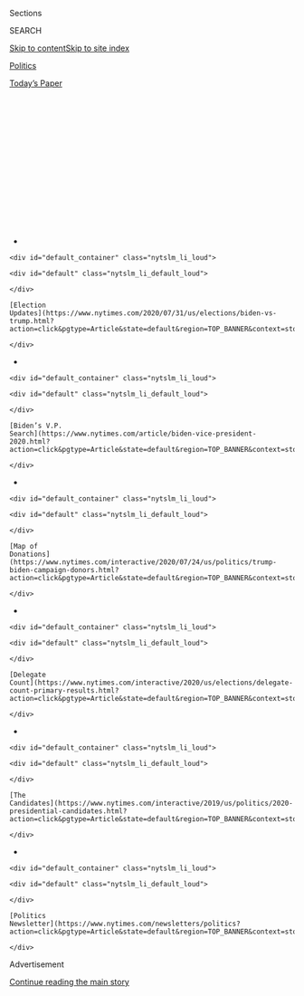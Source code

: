 <div id="app">

<div>

<div>

<div>

<div class="NYTAppHideMasthead css-1q2w90k e1suatyy0">

<div class="section css-ui9rw0 e1suatyy2">

<div class="css-eph4ug er09x8g0">

<div class="css-6n7j50">

</div>

<span class="css-1dv1kvn">Sections</span>

<div class="css-10488qs">

<span class="css-1dv1kvn">SEARCH</span>

</div>

[Skip to content](#site-content)[Skip to site
index](#site-index)

</div>

<div id="masthead-section-label" class="css-1wr3we4 eaxe0e00">

[Politics](https://www.nytimes.com/section/politics)

</div>

<div class="css-10698na e1huz5gh0">

</div>

</div>

<div id="masthead-bar-one" class="section hasLinks css-15hmgas e1csuq9d3">

<div class="css-uqyvli e1csuq9d0">

</div>

<div class="css-1uqjmks e1csuq9d1">

</div>

<div class="css-9e9ivx">

[](https://myaccount.nytimes.com/auth/login?response_type=cookie&client_id=vi)

</div>

<div class="css-1bvtpon e1csuq9d2">

[Today’s
Paper](https://www.nytimes.com/section/todayspaper)

</div>

</div>

</div>

</div>

<div data-aria-hidden="false">

<div id="site-content" data-role="main">

<div>

<div class="css-1aor85t" style="opacity:0.000000001;z-index:-1;visibility:hidden">

<div class="css-1hqnpie">

<div class="css-epjblv">

<span class="css-17xtcya">[Politics](/section/politics)</span><span class="css-x15j1o">|</span><span class="css-fwqvlz">Behind
the Ukraine Aid Freeze: 84 Days of Conflict and
Confusion</span>

</div>

<div class="css-k008qs">

<div class="css-1iwv8en">

<span class="css-18z7m18"></span>

<div>

</div>

</div>

<span class="css-1n6z4y">https://nyti.ms/39qrLdQ</span>

<div class="css-1705lsu">

<div class="css-4xjgmj">

<div class="css-4skfbu" data-role="toolbar" data-aria-label="Social Media Share buttons, Save button, and Comments Panel with current comment count" data-testid="share-tools">

  - 
  - 
  - 
  - 
    
    <div class="css-6n7j50">
    
    </div>

  - 
  - 

</div>

</div>

</div>

</div>

</div>

</div>

<div id="NYT_TOP_BANNER_REGION" class="css-13pd83m">

<div>

<div id="styln-elections-notifications-menu" class="section interactive-content interactive-size-medium css-1edisqu">

<div class="css-17ih8de interactive-body">

<div class="nytslm_innerContainer" data-aria-live="polite">

<div class="nytslm_title">

</div>

  - 
    
    <div id="default_container" class="nytslm_li_loud">
    
    <div id="default" class="nytslm_li_default_loud">
    
    </div>
    
    [Election
    Updates](https://www.nytimes.com/2020/07/31/us/elections/biden-vs-trump.html?action=click&pgtype=Article&state=default&region=TOP_BANNER&context=storylines_menu)
    
    </div>

  - 
    
    <div id="default_container" class="nytslm_li_loud">
    
    <div id="default" class="nytslm_li_default_loud">
    
    </div>
    
    [Biden’s V.P.
    Search](https://www.nytimes.com/article/biden-vice-president-2020.html?action=click&pgtype=Article&state=default&region=TOP_BANNER&context=storylines_menu)
    
    </div>

  - 
    
    <div id="default_container" class="nytslm_li_loud">
    
    <div id="default" class="nytslm_li_default_loud">
    
    </div>
    
    [Map of
    Donations](https://www.nytimes.com/interactive/2020/07/24/us/politics/trump-biden-campaign-donors.html?action=click&pgtype=Article&state=default&region=TOP_BANNER&context=storylines_menu)
    
    </div>

  - 
    
    <div id="default_container" class="nytslm_li_loud">
    
    <div id="default" class="nytslm_li_default_loud">
    
    </div>
    
    [Delegate
    Count](https://www.nytimes.com/interactive/2020/us/elections/delegate-count-primary-results.html?action=click&pgtype=Article&state=default&region=TOP_BANNER&context=storylines_menu)
    
    </div>

  - 
    
    <div id="default_container" class="nytslm_li_loud">
    
    <div id="default" class="nytslm_li_default_loud">
    
    </div>
    
    [The
    Candidates](https://www.nytimes.com/interactive/2019/us/politics/2020-presidential-candidates.html?action=click&pgtype=Article&state=default&region=TOP_BANNER&context=storylines_menu)
    
    </div>

  - 
    
    <div id="default_container" class="nytslm_li_loud">
    
    <div id="default" class="nytslm_li_default_loud">
    
    </div>
    
    [Politics
    Newsletter](https://www.nytimes.com/newsletters/politics?action=click&pgtype=Article&state=default&region=TOP_BANNER&context=storylines_menu)
    
    </div>

</div>

</div>

</div>

</div>

</div>

<div id="top-wrapper" class="css-1sy8kpn">

<div id="top-slug" class="css-l9onyx">

Advertisement

</div>

[Continue reading the main
story](#after-top)

<div class="ad top-wrapper" style="text-align:center;height:100%;display:block;min-height:250px">

<div id="top" class="place-ad" data-position="top" data-size-key="top">

</div>

</div>

<div id="after-top">

</div>

</div>

<div>

<div id="sponsor-wrapper" class="css-1hyfx7x">

<div id="sponsor-slug" class="css-19vbshk">

Supported by

</div>

[Continue reading the main
story](#after-sponsor)

<div id="sponsor" class="ad sponsor-wrapper" style="text-align:center;height:100%;display:block">

</div>

<div id="after-sponsor">

</div>

</div>

<div class="css-186x18t">

</div>

<div class="css-1vkm6nb ehdk2mb0">

# Behind the Ukraine Aid Freeze: 84 Days of Conflict and Confusion

</div>

The inside story of President Trump’s demand to halt military assistance
to an ally shows the price he was willing to pay to carry out his
agenda.

<div class="css-79elbk" data-testid="photoviewer-wrapper">

<div class="css-z3e15g" data-testid="photoviewer-wrapper-hidden">

</div>

<div class="css-1a48zt4 ehw59r15" data-testid="photoviewer-children">

![<span class="css-16f3y1r e13ogyst0" data-aria-hidden="true">Mick
Mulvaney, the acting White House chief of staff, played a key role in
carrying out President Trump’s demands to halt military aid to
Ukraine.</span><span class="css-cnj6d5 e1z0qqy90" itemprop="copyrightHolder"><span class="css-1ly73wi e1tej78p0">Credit...</span><span><span>Doug
Mills/The New York
Times</span></span></span>](https://static01.nyt.com/images/2019/12/29/us/politics/28dc-omb1-sub/merlin_161369100_78bab303-39b7-495b-8cd4-48876d4d21e7-articleLarge.jpg?quality=75&auto=webp&disable=upscale)

</div>

</div>

<div class="css-18e8msd">

<div class="css-otjvjh epjyd6m0">

<div class="css-nmf14i ey68jwv0" data-aria-hidden="true">

[![Eric
Lipton](https://static01.nyt.com/images/2018/12/06/multimedia/author-eric-lipton/author-eric-lipton-thumbLarge.png
"Eric Lipton")](https://www.nytimes.com/by/eric-lipton)[![Maggie
Haberman](https://static01.nyt.com/images/2018/07/12/multimedia/author-maggie-haberman/author-maggie-haberman-thumbLarge.png
"Maggie Haberman")](https://www.nytimes.com/by/maggie-haberman)[![Mark
Mazzetti](https://static01.nyt.com/images/2018/07/12/multimedia/author-Mark-Mazzetti/author-Mark-Mazzetti-thumbLarge-v4.png
"Mark Mazzetti")](https://www.nytimes.com/by/mark-mazzetti)

</div>

<div class="css-1baulvz">

By [<span class="css-1baulvz" itemprop="name">Eric
Lipton</span>](https://www.nytimes.com/by/eric-lipton),
[<span class="css-1baulvz" itemprop="name">Maggie
Haberman</span>](https://www.nytimes.com/by/maggie-haberman) and
[<span class="css-1baulvz last-byline" itemprop="name">Mark
Mazzetti</span>](https://www.nytimes.com/by/mark-mazzetti)

</div>

</div>

  - 
    
    <div class="css-ld3wwf e16638kd2">
    
    Published Dec. 29, 2019Updated Jan. 16,
    2020
    
    </div>

  - 
    
    <div class="css-4xjgmj">
    
    <div class="css-pvvomx" data-role="toolbar" data-aria-label="Social Media Share buttons, Save button, and Comments Panel with current comment count" data-testid="share-tools">
    
      - 
      - 
      - 
      - 
        
        <div class="css-6n7j50">
        
        </div>
    
      - 
      - 
    
    </div>
    
    </div>

</div>

</div>

<div class="section meteredContent css-1r7ky0e" name="articleBody" itemprop="articleBody">

<div class="css-1fanzo5 StoryBodyCompanionColumn">

<div class="css-53u6y8">

WASHINGTON — Deep into a long [flight to
Japan](https://www.nytimes.com/2019/06/27/world/asia/trump-g20.html)
aboard Air Force One with President Trump, Mick Mulvaney, the acting
White House chief of staff, dashed off an email to an aide back in
Washington.

</div>

</div>

<div>

</div>

<div class="css-1fanzo5 StoryBodyCompanionColumn">

<div class="css-53u6y8">

“I’m just trying to tie up some loose ends,” Mr. Mulvaney wrote. “Did we
ever find out about the money for Ukraine and whether we can hold it
back?”

It was June 27, more than a week after Mr. Trump had first asked about
putting a hold on security aid to Ukraine, an embattled American ally,
and Mr. Mulvaney needed an answer.

</div>

</div>

<div class="css-1fanzo5 StoryBodyCompanionColumn">

<div class="css-53u6y8">

The aide, [Robert B.
Blair,](https://projects.propublica.org/trump-town/staffers/robert-b-blair-white-house-office)
replied that it would be possible, but not pretty. “Expect Congress to
become unhinged” if the White House tried to countermand spending passed
by the House and Senate, he wrote in a previously undisclosed email.
And, he wrote, it might further fuel the narrative that Mr. Trump was
pro-Russia.

Mr. Blair was right, even if his prediction of a messy outcome was
wildly understated. Mr. Trump’s order to hold $391 million worth of
sniper rifles, rocket-propelled grenades, night vision goggles, medical
aid and other equipment the Ukrainian military needed to fight a
grinding war against Russian-backed separatists would help pave a path
to the [president’s
impeachment](https://www.nytimes.com/2019/12/18/us/politics/trump-impeached.html?action=click&pgtype=Article&state=default&module=STYLN_trump_playbook&variant=1_trump_playbook&region=header&context=menu).

The Democratic-led inquiry into Mr. Trump’s dealings with Ukraine this
spring and summer established that the president was actively involved
in parallel efforts — both secretive and highly unusual — to bring
pressure on a country he viewed with suspicion, if not disdain.

One campaign, spearheaded by Rudolph W. Giuliani, the president’s
personal lawyer, aimed to force Ukraine to conduct investigations that
could help Mr. Trump politically, including one focused on a potential
Democratic 2020 rival, former Vice President Joseph R. Biden Jr.

</div>

</div>

<div class="css-1fanzo5 StoryBodyCompanionColumn">

<div class="css-53u6y8">

The other, which unfolded nearly simultaneously but has gotten less
attention, was the president’s demand to withhold the security
assistance. By late summer, the two efforts merged as American diplomats
used the withheld aid as leverage in the effort to win a public
commitment from the new Ukrainian president, Volodymyr Zelensky, to
carry out the investigations Mr. Trump sought into Mr. Biden and
unfounded or overblown theories about Ukraine interfering in the 2016
election.

</div>

</div>

<div class="css-79elbk" data-testid="photoviewer-wrapper">

<div class="css-z3e15g" data-testid="photoviewer-wrapper-hidden">

</div>

<div class="css-1a48zt4 ehw59r15" data-testid="photoviewer-children">

![<span class="css-16f3y1r e13ogyst0" data-aria-hidden="true">President
Volodymyr Zelensky of Ukraine desperately needed American support as he
confronted
Russia.</span><span class="css-cnj6d5 e1z0qqy90" itemprop="copyrightHolder"><span class="css-1ly73wi e1tej78p0">Credit...</span><span>Petras
Malukas/Agence France-Presse — Getty
Images</span></span>](https://static01.nyt.com/images/2019/12/29/us/politics/28dc-omb3-sub/merlin_165104610_5e13285c-2ef9-4061-9a33-a5d14ebd9f3b-articleLarge.jpg?quality=75&auto=webp&disable=upscale)

</div>

</div>

<div class="css-1fanzo5 StoryBodyCompanionColumn">

<div class="css-53u6y8">

Interviews with dozens of current and former administration officials,
congressional aides and others, previously undisclosed emails and
documents, and a close reading of thousands of pages of impeachment
testimony provide the most complete account yet of the 84 days from when
Mr. Trump first inquired about the money to his decision in September to
relent.

What emerges is the story of how Mr. Trump’s demands sent shock waves
through the White House and the Pentagon, created deep rifts within the
senior ranks of his administration, left key aides like Mr. Mulvaney
under intensifying scrutiny — and ended only after Mr. Trump learned of
a damning whistle-blower report and came under pressure from influential
Republican lawmakers.

In many ways, the havoc Mr. Giuliani and other Trump loyalists set off
in the State Department by pursuing the investigations was matched by
conflicts and confusion in the White House and Pentagon stemming from
Mr. Trump’s order to withhold the aid.

Opposition to the order from his top national security advisers was more
intense than previously known. In late August, Defense Secretary Mark T.
Esper joined Secretary of State Mike Pompeo and [John R.
Bolton](https://www.nytimes.com/2020/01/06/us/politics/bolton-testify-impeachment-trial.html),
the national security adviser at the time, for a previously undisclosed
Oval Office meeting with the president where they tried but failed to
convince him that releasing the aid was in interests of the United
States.

By late summer, top lawyers at the Office of Management and Budget who
had spoken to lawyers at the White House and the Justice Department in
the weeks beforehand, were developing an argument — not previously
divulged publicly — that Mr. Trump’s role as commander in chief would
simply allow him to override Congress on the issue.

And Mr. Mulvaney is shown to have been deeply involved as a key conduit
for transmitting Mr. Trump’s demands for the freeze across the
administration.

</div>

</div>

<div class="css-1fanzo5 StoryBodyCompanionColumn">

<div class="css-53u6y8">

The interviews and documents show how Mr. Trump used the bureaucracy to
advance his agenda in the face of questions about its propriety and even
legality from officials in the White House budget office and the
Pentagon, many of whom say they were kept in the dark about the
president’s motivations and had grown used to convention-flouting
requests from the West Wing. One veteran budget official who raised
questions about the legal justification was pushed aside.

Those carrying out Mr. Trump’s orders on the aid were for the most part
operating in different lanes from those seeking the investigations,
including Mr. Giuliani and a number of senior diplomats, including
[Gordon D.
Sondland](https://www.nytimes.com/2019/11/20/us/politics/sondland-statement.html),
the ambassador to the European Union, and [Kurt D.
Volker](https://www.nytimes.com/2019/11/19/us/politics/kurt-volker.html),
the State Department’s special envoy for Ukraine and
Russia.

</div>

</div>

<div class="css-79elbk" data-testid="photoviewer-wrapper">

<div class="css-z3e15g" data-testid="photoviewer-wrapper-hidden">

</div>

<div class="css-1a48zt4 ehw59r15" data-testid="photoviewer-children">

<div class="css-1xdhyk6 erfvjey0">

<span class="css-1ly73wi e1tej78p0">Image</span>

<div class="css-zjzyr8">

<div data-testid="lazyimage-container" style="height:257.77777777777777px">

</div>

</div>

</div>

<span class="css-16f3y1r e13ogyst0" data-aria-hidden="true">Those
carrying out Mr. Trump’s orders on the military aid were for the most
part operating in different lanes from those pressuring Ukraine on
investigations, like Gordon D. Sondland, the ambassador to the European
Union.</span><span class="css-cnj6d5 e1z0qqy90" itemprop="copyrightHolder"><span class="css-1ly73wi e1tej78p0">Credit...</span><span>Erin
Schaff/The New York Times</span></span>

</div>

</div>

<div class="css-1fanzo5 StoryBodyCompanionColumn">

<div class="css-53u6y8">

The New York Times found that some key players are now offering a
defense that they did not know the diplomatic push for the
investigations was playing out at the same time they were implementing
the aid freeze — or if they were aware of both channels, they did not
connect the two.

Mr. Mulvaney is said by associates to have stepped out of the room
whenever Mr. Trump would talk with Mr. Giuliani to preserve Mr. Trump’s
attorney-client privilege, leaving him with limited knowledge about
their efforts regarding Ukraine. Mr. Mulvaney has told associates he
learned of the substance of Mr. Trump’s July 25 call weeks after the
fact.

Yet testimony before the House suggests a different picture. [Fiona
Hill](https://www.nytimes.com/2019/11/21/us/politics/who-is-fiona-hill.html),
a top deputy to Mr. Bolton at the time, told the impeachment inquiry
about a July 10 White House meeting at which Mr. Sondland said Mr.
Mulvaney [had
guaranteed](https://www.documentcloud.org/documents/6593529-2019-10-14-Fiona-Hill-Deposition.html#document/p129/a541489)
that Mr. Zelensky would be invited to the White House if the Ukrainians
agreed to the investigations — an arrangement that [Mr. Bolton described
as a “drug
deal,”](https://www.nytimes.com/2019/11/11/us/ukraine-trump.html)
according to Ms. Hill.

Along with Mr. Bolton and others, Mr. Mulvaney and Mr. Blair have
declined to cooperate with impeachment investigators and provide
information to Congress under oath, an intensifying point of friction
between the two parties as the Senate prepares for Mr. Trump’s
impeachment
trial.

</div>

</div>

<div class="css-79elbk" data-testid="photoviewer-wrapper">

<div class="css-z3e15g" data-testid="photoviewer-wrapper-hidden">

</div>

<div class="css-1a48zt4 ehw59r15" data-testid="photoviewer-children">

<div class="css-1xdhyk6 erfvjey0">

<span class="css-1ly73wi e1tej78p0">Image</span>

<div class="css-zjzyr8">

<div data-testid="lazyimage-container" style="height:257.77777777777777px">

</div>

</div>

</div>

<span class="css-16f3y1r e13ogyst0" data-aria-hidden="true">Robert B
Blair, left, coordinated with Mr. Mulvaney and the Office of Management
and Budget on freezing the
aid.</span><span class="css-cnj6d5 e1z0qqy90" itemprop="copyrightHolder"><span class="css-1ly73wi e1tej78p0">Credit...</span><span>Jonathan
Ernst/Reuters</span></span>

</div>

</div>

<div class="css-1fanzo5 StoryBodyCompanionColumn">

<div class="css-53u6y8">

At the center of the maelstrom was the Office of Management and Budget,
a seldom-scrutinized arm of the White House that during the Trump
administration has often had to find creative legal reasoning to justify
the president’s unorthodox policy proposals, like his demand to divert
Pentagon [funding to his proposed
wall](https://www.nytimes.com/2019/09/03/us/politics/pentagon-border-wall.html)
along the border with Mexico.

In the Ukraine case, however, shock about the president’s decision
spread across America’s national security apparatus — from the National
Security Council to the State Department and the Pentagon. By September,
after the freeze had become public and scrutiny was increasing, the
blame game inside the administration was in full
swing.

<div id="NYT_MAIN_CONTENT_1_REGION" class="css-9tf9ac">

<div>

<div id="styln-nfldraft-updates-block" class="section interactive-content interactive-size-medium css-1ftcdic">

<div class="css-17ih8de interactive-body">

<div id="styln-briefing-block" data-asset-id="">

<div class="briefing-block-header-section">

# [Latest Updates: 2020 Election](https://www.nytimes.com/2020/07/31/us/elections/biden-vs-trump.html?action=click&pgtype=Article&state=default&region=MAIN_CONTENT_1&context=storylines_live_updates)

<div class="briefing-block-ts">

Updated 2020-08-01T01:26:45.732Z

</div>

</div>

  - [Kamala Harris, a top vice-presidential contender, confronts double
    standards.](https://www.nytimes.com/2020/07/31/us/elections/biden-vs-trump.html?action=click&pgtype=Article&state=default&region=MAIN_CONTENT_1&context=storylines_live_updates#link-29fdff45)
  - [Karen Bass and Susan Rice are rising on Biden’s vice-presidential
    shortlist.](https://www.nytimes.com/2020/07/31/us/elections/biden-vs-trump.html?action=click&pgtype=Article&state=default&region=MAIN_CONTENT_1&context=storylines_live_updates#link-13ec3d9c)
  - [Trump says Russian bounties to kill U.S. troops ‘never took
    place.’](https://www.nytimes.com/2020/07/31/us/elections/biden-vs-trump.html?action=click&pgtype=Article&state=default&region=MAIN_CONTENT_1&context=storylines_live_updates#link-49e9a016)

<div class="briefing-block-footer">

<div class="briefing-block-footer-meta">

[See more
updates](https://www.nytimes.com/2020/07/31/us/elections/biden-vs-trump.html?action=click&pgtype=Article&state=default&region=MAIN_CONTENT_1&context=storylines_live_updates)

</div>

</div>

</div>

</div>

</div>

</div>

</div>

On Sept. 10, the day before Mr. Trump changed his mind, a political
appointee at the budget office, Michael P. Duffey, wrote a lengthy email
to the Pentagon’s top budget official, with whom he had been at odds
throughout the summer about how long the agency could withhold the aid.

He asserted that the Defense Department had the authority to do more to
ensure that the aid could be released to Ukraine by the congressionally
mandated deadline of the end of that month, suggesting that
responsibility for any failure should not rest with the White House.

Forty-three minutes later, the Pentagon official, Elaine McCusker, hit
send on a brief but stinging reply.

“You can’t be serious,” she wrote. “I am speechless.”

## ‘We Need to Hold It Up’

For top officials inside the budget office, the first warning came on
June 19.

</div>

</div>

<div class="css-1fanzo5 StoryBodyCompanionColumn">

<div class="css-53u6y8">

Informed that the president had a problem with the aid, Mr. Blair called
Russell T. Vought, the acting head of the Office of Management and
Budget. “We need to hold it up,” he said, according to officials briefed
about the conversation.

Typical of the Trump White House, the inquiry was not born of a rigorous
policy process. Aides speculated that someone had shown Mr. Trump a news
article about the Ukraine assistance and he demanded to know more.

Mr. Vought and his team took to Google, and came upon a piece in the
conservative Washington Examiner
[saying](https://www.washingtonexaminer.com/policy/defense-national-security/pentagon-to-send-250m-in-weapons-to-ukraine)
that the Pentagon would pay for weapons and other military equipment for
Ukraine, bringing American security aid to the country to $1.5 billion
since 2014.

The money, the article noted, was coming at a critical moment: Mr.
Zelensky, a onetime comedian, had called ending the armed conflict with
Russia in eastern Ukraine his top priority — a move that would likely
only happen if he could negotiate from a position of
strength.

</div>

</div>

<div class="css-79elbk" data-testid="photoviewer-wrapper">

<div class="css-z3e15g" data-testid="photoviewer-wrapper-hidden">

</div>

<div class="css-1a48zt4 ehw59r15" data-testid="photoviewer-children">

<div class="css-1xdhyk6 erfvjey0">

<span class="css-1ly73wi e1tej78p0">Image</span>

<div class="css-zjzyr8">

<div data-testid="lazyimage-container" style="height:257.77777777777777px">

</div>

</div>

</div>

<span class="css-16f3y1r e13ogyst0" data-aria-hidden="true">Russell T.
Vought, the acting head of the Office of Management and Budget, which
had grown used to dealing with unconventional policy requests from Mr.
Trump.</span><span class="css-cnj6d5 e1z0qqy90" itemprop="copyrightHolder"><span class="css-1ly73wi e1tej78p0">Credit...</span><span>Doug
Mills/The New York Times</span></span>

</div>

</div>

<div class="css-1fanzo5 StoryBodyCompanionColumn">

<div class="css-53u6y8">

The budget office officials had little idea of why Mr. Trump was
interested in the topic, but many of the president’s more senior aides
were well aware of his feelings about Ukraine. Weeks earlier, in an Oval
Office meeting on May 23, with Mr. Sondland, Mr. Mulvaney and Mr. Blair
in attendance, Mr. Trump batted away assurances that Mr. Zelensky was
committed to confronting corruption.

“They are all corrupt, they are all terrible people,” Mr. Trump said,
[according to
testimony](https://www.nytimes.com/2019/11/19/us/politics/volker-statement-testimony.html)
in the impeachment inquiry.

</div>

</div>

<div class="css-1fanzo5 StoryBodyCompanionColumn">

<div class="css-53u6y8">

The United States had been planning to provide $391 million in military
assistance to Ukraine in two chunks: $250 million allocated by the
Pentagon for war-fighting equipment —[from sniper
rifles](https://www.defense.gov/Newsroom/Releases/Release/Article/1879340/dod-announces-250m-to-ukraine/)
to rocket-propelled grenade launchers — and $141 million [controlled by
the State
Department](https://www.documentcloud.org/documents/6592555-Congressional-Notification-2019-FMF-Ukraine-115.html)
to buy night-vision devices, radar systems and yet more rocket-grenade
launchers.

With the money having been appropriated by Congress, it would be hard
for the administration to keep it from being spent by the end of the
fiscal year on Sept. 30.

The task of dealing with the president’s demands fell primarily to a
group of political appointees in the West Wing and the budget office,
most with personal and professional ties to Mr. Mulvaney. There was no
public announcement that Mr. Trump wanted the assistance withheld.
Neither Congress nor the Ukrainian government was formally notified.

Mr. Mulvaney had first served in the administration as the budget
director, after three terms in the House, where he earned a reputation
as a firebrand conservative.

The four top political appointees helping Mr. Mulvaney execute the hold
— Mr. Vought, Mr. Blair, Mr. Duffey and Mark Paoletta, the budget
office’s top lawyer — all had extensive experience in either
congressional budget politics or Republican and conservative causes.

Their efforts would cause tension and at times conflict between
officials at the budget office and the Pentagon, some of whom watched
with growing alarm.

## A Question of Legality

The single largest chunk of the federal government’s annual
discretionary budget, some $800 billion a year, goes to the Pentagon,
spy agencies and the Department of Veterans Affairs. The career official
in charge of managing the flow of all that money for the budget office
is an Afghanistan war veteran named Mark Sandy.

</div>

</div>

<div class="css-1fanzo5 StoryBodyCompanionColumn">

<div class="css-53u6y8">

After learning about the president’s June 19 request, Mr. Sandy
contacted the Pentagon to learn more about the aid package. He also
repeatedly pressed Mr. Duffey about why Mr. Trump had imposed the hold
in the first
place.

</div>

</div>

<div class="css-79elbk" data-testid="photoviewer-wrapper">

<div class="css-z3e15g" data-testid="photoviewer-wrapper-hidden">

</div>

<div class="css-1a48zt4 ehw59r15" data-testid="photoviewer-children">

<div class="css-1xdhyk6 erfvjey0">

<span class="css-1ly73wi e1tej78p0">Image</span>

<div class="css-zjzyr8">

<div data-testid="lazyimage-container" style="height:257.77777777777777px">

</div>

</div>

</div>

<span class="css-16f3y1r e13ogyst0" data-aria-hidden="true">Mark Sandy,
who has spent 12 years at the budget office during two stints, is the
top career official overseeing military
spending.</span><span class="css-cnj6d5 e1z0qqy90" itemprop="copyrightHolder"><span class="css-1ly73wi e1tej78p0">Credit...</span><span>Pete
Marovich for The New York Times</span></span>

</div>

</div>

<div class="css-1fanzo5 StoryBodyCompanionColumn">

<div class="css-53u6y8">

“He didn’t provide an explicit response on the reason,” [Mr. Sandy
testified](https://www.documentcloud.org/documents/6592845-2019-11-Mark-Sandy-Final-Redacted.html#document/p142/a541445)
in the impeachment inquiry. “He simply said we need to let the hold take
place — and I’m paraphrasing here — and then revisit this issue with the
president.”

From the start, budget office officials took the position that the money
did not have to go out the door until the end of September, giving them
time to address the president’s questions.

It was easy enough for the White House to hold up the State Department
portion of the funding. Since the State Department had not yet notified
Congress of its plans to release the money, all it took was making sure
that the notification did not happen.

Freezing the Pentagon’s $250 million portion was more difficult, since
the Pentagon [had already
certified](https://www.documentcloud.org/documents/6593035-2019-05-23-Rood-DoD-Notification-on-USAI.html)
that Ukraine had met requirements set by Congress to show that it was
addressing its endemic corruption and notified lawmakers of its intent
to spend the money.

So on July 19, [Mr. Duffey
proposed](https://www.documentcloud.org/documents/6592845-2019-11-Mark-Sandy-Final-Redacted.html#document/p33/a541448)
an unusual solution: Mr. Sandy should attach a footnote to a routine
budget document saying the money was being temporarily withheld.

</div>

</div>

<div class="css-1fanzo5 StoryBodyCompanionColumn">

<div class="css-53u6y8">

Approving such requests is routine; Mr. Sandy processed
[hundreds](https://www.documentcloud.org/documents/6592845-2019-11-Mark-Sandy-Final-Redacted.html#document/p19/a541447)
each year. But attaching a footnote to block spending that the
administration had already notified Congress was ready to go was not.
Mr. Sandy [said in
testimony](https://www.documentcloud.org/documents/6592845-2019-11-Mark-Sandy-Final-Redacted.html#document/p87/a541442)
that he had never done it before in his 12 years at the agency.

And there was a problem with this maneuver: [Mr. Sandy was
concerned](https://www.documentcloud.org/documents/6592845-2019-11-Mark-Sandy-Final-Redacted.html#document/p85/a541441)
it might
[violate](https://www.documentcloud.org/documents/6592845-2019-11-Mark-Sandy-Final-Redacted.html#document/p131/a541446)
a law called the [Impoundment Control
Act](https://history.house.gov/Historical-Highlights/1951-2000/Congressional-Budget-and-Impoundment-Control-Act-of-1974/)
that protects Congress’s spending power and
[prohibits](https://www.gao.gov/products/B-330330) the administration
from blocking disbursement of the aid unless it notifies Congress.

“I asked about the duration of the hold and was told there was not clear
guidance on that,” [Mr. Sandy
testified](https://www.documentcloud.org/documents/6592845-2019-11-Mark-Sandy-Final-Redacted.html#document/p35/a541518).
“So that is what prompted my concern.”

Mr. Sandy sought advice from the top lawyers at the budget office.

## A Pivotal Day

For a full month, the fact that Mr. Trump wanted to halt the aid
remained confined primarily to a small group of officials.

That ended on July 18, when a group of top administration officials
meeting on Ukraine policy — including some [calling in from
Kyiv](https://www.documentcloud.org/documents/6593140-2019-10-22-William-Taylor-Testimony.html#document/p27/a541490)
— learned from a midlevel budget office official that the president had
ordered the aid frozen.

“I and the others on the call sat in astonishment,” William B. Taylor
Jr., the top United States diplomat in Ukraine, [testified
to](https://www.documentcloud.org/documents/6593140-2019-10-22-William-Taylor-Testimony.html#document/p27/a541464)
House investigators. “In an instant, I realized that one of the key
pillars of our strong support for Ukraine was threatened.”

That same day, aides on the House Foreign Affairs Committee received
four calls from administration sources warning them about the hold and
urging them to look into it.

</div>

</div>

<div class="css-1fanzo5 StoryBodyCompanionColumn">

<div class="css-53u6y8">

A week later came Mr. Trump’s [fateful July 25
call](https://www.nytimes.com/2019/11/19/us/politics/trump-impeachment-hearing-testimony.html)with
Mr. Zelensky. Mr. Bolton, the national security adviser, had recommended
the call take place in an effort to end the “incessant lobbying” from
officials like Mr. Sondland that the two leaders
connect.

</div>

</div>

<div class="css-79elbk" data-testid="photoviewer-wrapper">

<div class="css-z3e15g" data-testid="photoviewer-wrapper-hidden">

</div>

<div class="css-1a48zt4 ehw59r15" data-testid="photoviewer-children">

<div class="css-1xdhyk6 erfvjey0">

<span class="css-1ly73wi e1tej78p0">Image</span>

<div class="css-zjzyr8">

<div data-testid="lazyimage-container" style="height:257.77777777777777px">

</div>

</div>

</div>

<span class="css-16f3y1r e13ogyst0" data-aria-hidden="true">Mr. Trump
pressured Mr. Zelensky to back investigations that would benefit him
politically.</span><span class="css-cnj6d5 e1z0qqy90" itemprop="copyrightHolder"><span class="css-1ly73wi e1tej78p0">Credit...</span><span>Anna
Moneymaker/The New York Times</span></span>

</div>

</div>

<div class="css-1fanzo5 StoryBodyCompanionColumn">

<div class="css-53u6y8">

Some of Mr. Trump’s aides had thought the call might lead Mr. Trump to
lift the freeze. But Mr. Trump did not specifically mention the hold,
and instead asked Mr. Zelensky to look into Mr. Biden and his son and
into supposed Ukrainian involvement in the 2016 election. Among those
listening on the call was Mr. Blair.

Mr. Blair has told associates he did not make much of Mr. Trump’s
requests during the call for the investigations. He saw the aid freeze
not as a political tool, but as an extension of Mr. Trump’s general
aversion to foreign aid and his belief that Ukraine is rife with
corruption.

Just 90 minutes after the call ended, and following days of email
traffic on the topic, Mr. Duffey, Mr. Sandy’s boss, sent out a new email
to the Pentagon, where officials were impatient about getting the money
out the door. His message was clear: Do not spend it.

“Given the sensitive nature of the request, I appreciate your keeping
that information closely held to those who need to know to execute the
direction,” Mr. Duffey [wrote in his
note](https://www.documentcloud.org/documents/6592561-2019-07-25-Duffey-Email-Re-Hold-CPI-v-DoD-Dec-20.html),
which was released this month to the Center for Public Integrity.

This caused immediate discomfort at the Pentagon, with a top official
there noting that this hold on military assistance was coming on the
[same
day](https://www.facebook.com/SecurSerUkraine/photos/a.1539443172952349/2438495979713726/?type=3&theater)
Ukraine [announced it had seized a Russian
tanker](https://www.nytimes.com/2019/07/25/world/europe/ukraine-russia-tanker.html)
— a potential escalation in the conflict between the two nations.

</div>

</div>

<div class="css-1fanzo5 StoryBodyCompanionColumn">

<div class="css-53u6y8">

On that same day, Mr. Sandy, having received the go-ahead from the
budget office’s lawyers, took the first official step to legally impose
what they called a “brief pause,” inserting a footnote into the budget
document that prohibited the Pentagon from spending any of the aid until
Aug. 5.

By that point, officials in Ukraine [were getting
word](https://www.nytimes.com/2019/12/03/world/europe/ukraine-impeachment-military-aid.html)
that something was up. At the same time, the effort to win a commitment
from the Ukrainians for the investigations sought by Mr. Trump was
intensifying, with Mr. Giuliani and a Zelensky aide, [Andriy Yermak,
meeting in
Madrid](https://www.nytimes.com/2019/08/21/us/politics/giuliani-ukraine.html)
on Aug. 2 and the diplomats Mr. Sondland and Mr. Volker also working the
issue.

And inside the intelligence community, a C.I.A. officer was hearing talk
about the two strands of pressure on Ukraine, including the aid freeze.
Seeing how they fit together, he was alarmed enough [that by
Aug. 12](https://www.nytimes.com/interactive/2019/09/26/us/politics/whistle-blower-complaint.html)
he would take the extraordinary step of laying them out in detail in a
confidential whistle-blower complaint.

## A ‘POTUS-level Decision’

Keeping a hold on the assistance was now a top priority, so officials
moved to tighten control over the money.

In a [very unusual
step](https://www.documentcloud.org/documents/6592845-2019-11-Mark-Sandy-Final-Redacted.html#document/p104/a541466),
the White House [removed Mr. Sandy’s
authorit](https://www.documentcloud.org/documents/6592845-2019-11-Mark-Sandy-Final-Redacted.html#document/p103/a541465)y
to oversee the aid freeze. The job was handed in late July to Mr.
Sandy’s boss, Mr. Duffey, the political appointee, the official
ultimately responsible for apportionments but one who had little
experience in the nuts and bolts of the budget office process.

As the debate over the aid continued, disagreements flared. Two budget
office staff members left the agency after the summer. [Mr. Sandy
testified](https://www.documentcloud.org/documents/6592845-2019-11-Mark-Sandy-Final-Redacted.html#document/p149/a541492)
that their departures were related to the aid freeze, a statement
disputed by budget office officials.

Pentagon officials, in the dark about the reason for the holdup, grew
increasingly frustrated. Ms. McCusker, the powerful Pentagon budget
official, notified the budget office that either $61 million of the
money would have to be spent by Monday, Aug. 12 or it would be lost. The
budget office saw her threat as a ploy to force release of the aid.

</div>

</div>

<div class="css-1fanzo5 StoryBodyCompanionColumn">

<div class="css-53u6y8">

At the White House, which had been looped into the dispute by the budget
office, there was a growing consensus that officials could find a legal
rationale for continuing the hold, but with the Monday deadline looming,
it was a “POTUS-level decision,” one official
said.

</div>

</div>

<div class="css-79elbk" data-testid="photoviewer-wrapper">

<div class="css-z3e15g" data-testid="photoviewer-wrapper-hidden">

</div>

<div class="css-1a48zt4 ehw59r15" data-testid="photoviewer-children">

<div class="css-1xdhyk6 erfvjey0">

<span class="css-1ly73wi e1tej78p0">Image</span>

<div class="css-zjzyr8">

<div data-testid="lazyimage-container" style="height:257.77777777777777px">

</div>

</div>

</div>

<span class="css-16f3y1r e13ogyst0" data-aria-hidden="true">A Ukrainian
soldier firing at Russian-backed separatists in the Donetsk region last
month. Planned military aid from the United States to Ukraine included
sniper rifles, rocket-propelled grenades, night vision goggles and
medical
equipment.</span><span class="css-cnj6d5 e1z0qqy90" itemprop="copyrightHolder"><span class="css-1ly73wi e1tej78p0">Credit...</span><span>Anatolii
Stepanov/Agence France-Presse — Getty Images</span></span>

</div>

</div>

<div class="css-1fanzo5 StoryBodyCompanionColumn">

<div class="css-53u6y8">

Complicating matters, another budget battle was escalating. Mr. Vought
was attempting to [impose cuts of as much as $4
billion](https://www.nytimes.com/2019/08/07/us/politics/foreign-aid-freeze-congress.html)
on the nation’s overall foreign aid budget. It was an entirely separate
initiative from the Ukraine freeze, and was [quickly
abandoned](https://www.nytimes.com/2019/08/22/us/politics/trump-foreign-aid.html),
but helped the White House establish that its concern about aid was not
limited to Ukraine.

By the second week of August, Mr. Duffey had taken to issuing footnotes
[every few
days](https://www.documentcloud.org/documents/6592845-2019-11-Mark-Sandy-Final-Redacted.html#document/p127/a541468)
to block the Pentagon spending. Office of Management and Budget lawyers
approved each one.

Mr. Trump [spent the weekend](https://trumpgolfcount.com/displayoutings)
before the Pentagon’s Aug. 12 deadline at Bedminster, his New Jersey
golf resort.

In a previously unreported sequence of events, Mr. Mulvaney worked to
schedule a call for that day with Mr. Trump and top aides involved in
the freeze, including Mr. Vought, Mr. Bolton and Pat Cipollone, the
White House counsel. But they waited to set a final time because Mr.
Trump had a golf game planned for [Monday morning with John
Daly](https://twitter.com/pga_johndaly/status/1161105208317026309?lang=en),
the flamboyant professional golfer, and they did not know how long it
would take.

Late that morning, Ms. McCusker checked in with the budget office. “Hey,
any update for us?” [she
asked](https://www.documentcloud.org/documents/6592640-2019-08-12-ELAINE-to-DUFFEY-ANY-UPDATE-for-US.html)
in an email obtained by Center for Public Integrity.

</div>

</div>

<div class="css-1fanzo5 StoryBodyCompanionColumn">

<div class="css-53u6y8">

Mr. Duffey was still waiting for an answer as of late that afternoon.
“Elaine — I don’t have an update,” [he wrote
back](https://www.documentcloud.org/documents/6592640-2019-08-12-ELAINE-to-DUFFEY-ANY-UPDATE-for-US.html#document/p1/a541467).
“I am attempting to get one.”

The planned-for conference call with the president never happened.
Budget office lawyers decided that Ms. McCusker had inaccurately raised
alarms about the Aug. 12 date to try to force their hand.

In Bedminster with Mr. Trump, Mr. Mulvaney finally reached the president
and the answer was clear: Mr. Trump wanted the freeze kept in place. In
Washington, the whistle-blower submitted his report that same day.

## The National Security Team Intervenes

Inside the administration, pressure was mounting on Mr. Trump to reverse
himself.

Backed by a memo saying the National Security Council, the Pentagon and
the State Department all wanted the aid released, Mr. Bolton made a
personal appeal to Mr. Trump on Aug. 16, but was rebuffed.

On Aug. 28, [Politico published a
story](https://www.politico.com/story/2019/08/28/trump-ukraine-military-aid-russia-1689531)
reporting that the assistance to Ukraine had been frozen. After more
than two months, the issue, the topic of fiery internal debate, was
finally public.

Mr. Bolton’s relationship with the president had been deteriorating for
months, and he would leave the White House weeks later, but on this
front he had powerful internal allies.

On a sunny, late-August day, Mr. Bolton, Mr. Esper and Mr. Pompeo
arrayed themselves around the Resolute desk in the Oval Office to
present a united front, the leaders of the president’s national security
team seeking to convince him face to face that freeing up the money for
Ukraine was the right thing to do. One by one they made their case.

</div>

</div>

<div class="css-1fanzo5 StoryBodyCompanionColumn">

<div class="css-53u6y8">

“This is in America’s interest,” Mr. Bolton argued, according to one
official briefed on the
gathering.

</div>

</div>

<div class="css-79elbk" data-testid="photoviewer-wrapper">

<div class="css-z3e15g" data-testid="photoviewer-wrapper-hidden">

</div>

<div class="css-1a48zt4 ehw59r15" data-testid="photoviewer-children">

<div class="css-1xdhyk6 erfvjey0">

<span class="css-1ly73wi e1tej78p0">Image</span>

<div class="css-zjzyr8">

<div data-testid="lazyimage-container" style="height:257.77777777777777px">

</div>

</div>

</div>

<span class="css-16f3y1r e13ogyst0" data-aria-hidden="true">“This is in
America’s interest,” John R. Bolton, then the national security adviser,
said in an Oval Office meeting intended to persuade Mr. Trump to release
the
aid.</span><span class="css-cnj6d5 e1z0qqy90" itemprop="copyrightHolder"><span class="css-1ly73wi e1tej78p0">Credit...</span><span>Erin
Schaff/The New York Times</span></span>

</div>

</div>

<div class="css-1fanzo5 StoryBodyCompanionColumn">

<div class="css-53u6y8">

“This defense relationship, we have gotten some really good benefits
from it,” Mr. Esper added, noting that most of the money was being spent
on military equipment made in the United States.

Mr. Trump responded that he did not believe Mr. Zelensky’s promises of
reform. He emphasized his view that corruption remained endemic and
repeated his position that European nations needed to do more for
European defense.

“Ukraine is a corrupt country,” the president said. “We are pissing away
our money.”

The aid remained blocked. On Aug. 31, Senator Ron Johnson, Republican of
Wisconsin, arranged a call with Mr. Trump. Mr. Johnson had been told
days earlier by Mr. Sondland that the aid would be unblocked only if the
Ukrainians gave Mr. Trump the investigations he wanted.

When Mr. Johnson asked Mr. Trump directly if the aid was contingent on
getting a commitment to pursue the investigations, [Mr. Johnson later
said](https://www.ronjohnson.senate.gov/public/_cache/files/e0b73c19-9370-42e6-88b1-b2458eaeeecd/johnson-to-jordan-nunes.pdf),
Mr. Trump replied, amid a string of expletives, that there was no such
demand and he would never do such a thing.

Around the same time, White House lawyers informed Mr. Trump [about the
whistle-blower’s
complaint](https://www.nytimes.com/2019/11/26/us/politics/trump-whistle-blower-complaint-ukraine.html)
regarding his pressure campaign. It is not clear how much detail the
lawyers provided the president about the details of the complaint, which
noted the aid freeze.

</div>

</div>

<div class="css-1fanzo5 StoryBodyCompanionColumn">

<div class="css-53u6y8">

Mr. Trump was [scheduled to
travel](https://www.militarytimes.com/news/pentagon-congress/2019/07/31/trump-to-visit-poland-for-world-war-ii-anniversary-sept-1/)
to Poland on Sept. 1 to commemorate the 80th anniversary of the outbreak
of World War II, and had planned to get together with Mr. Zelensky. Some
administration officials hoped meeting the new Ukrainian president in
person would change Mr. Trump’s mind.

But a hurricane was bearing down on the United States, and Mr. Trump
sent Vice President Mike Pence in his place. When Mr. Zelensky raised
the issue with the vice president, Mr. Pence said he should speak with
Mr. Trump.

Behind the scenes in Warsaw, Mr. Sondland, the American envoy who was
Mr. Trump’s point person on getting the Ukrainians to agree to the
investigations, had a blunter message. Until the Ukrainians publicly
announced the investigations, he
[told](https://www.nytimes.com/2019/11/05/us/politics/impeachment-trump.html)
Mr. Yermak, the Zelensky adviser, they should not expect to get the
military aid. (Mr. Yermak has
[questioned](https://time.com/5746417/ukraine-andriy-yermak-impeachment-interview/)
Mr. Sondland’s account.)

## An Abrupt Reversal

By late summer, top lawyers at the budget office were developing a
proposed legal justification for the hold, based in part on
conversations with White House lawyers as well as the Justice
Department.

Their argument was that lifting the hold would undermine Mr. Trump’s
negotiating position in his efforts to fight corruption in Ukraine.

The president, the lawyers believed, could ignore the requirements of
the Impoundment Control Act and continue to hold the aid **** by
asserting constitutional commander in chief powers that give him
authority over diplomacy. He could do so, they believed, if he
determined that, based on existing circumstances, releasing the money
would undermine military or diplomatic efforts.

But divisions within the administration continued to widen; Mr. Bolton
**** was opposed to using an argument proffered by administration
lawyers to block the funding. **** And pressure from Congress was
intensifying. Mr. Johnson and another influential Republican, Senator
Rob Portman of Ohio, were both pushing for the aid to be
released.

</div>

</div>

<div class="css-79elbk" data-testid="photoviewer-wrapper">

<div class="css-z3e15g" data-testid="photoviewer-wrapper-hidden">

</div>

<div class="css-1a48zt4 ehw59r15" data-testid="photoviewer-children">

<div class="css-1xdhyk6 erfvjey0">

<span class="css-1ly73wi e1tej78p0">Image</span>

<div class="css-zjzyr8">

<div data-testid="lazyimage-container" style="height:257.77777777777777px">

</div>

</div>

</div>

<span class="css-16f3y1r e13ogyst0" data-aria-hidden="true">“We need to
release these funds,” Senator Rob Portman, Republican of Ohio, told Mr.
Trump during a phone call in
September.</span><span class="css-cnj6d5 e1z0qqy90" itemprop="copyrightHolder"><span class="css-1ly73wi e1tej78p0">Credit...</span><span>Anna
Moneymaker/The New York Times</span></span>

</div>

</div>

<div class="css-1fanzo5 StoryBodyCompanionColumn">

<div class="css-53u6y8">

On a call with Mr. Portman on Sept. 11, Mr. Trump repeated his familiar
refrain about other nations not doing enough to support Ukraine.

“Sure, I agree with you,” Mr. Portman responded, according to an aide
who described the exchange. “But we should not hold that against
Ukraine. We need to release these funds.”

Democrats in the House were gearing up to limit Mr. Trump’s power to
hold up the money to Ukraine, and the chairmen of three House committees
had also announced on Sept. 9 that they were [opening an
investigation](https://foreignaffairs.house.gov/press-releases?ID=D365D32B-D9D1-4A68-B07E-28B95DA593B0).

Still, White House officials did not expect anything to change,
especially since Mr. Trump had repeatedly rejected the advice of his
national security team.

But then, just as suddenly as the hold was imposed, it was lifted. Mr.
Trump, apparently unwilling to wage a public battle, told Mr. Portman he
would let the money go.

White House aides rushed to notify their counterparts at the Pentagon
and elsewhere. The freeze had been lifted. The money could be spent. Get
it out the door, they were told.

</div>

</div>

<div class="css-1fanzo5 StoryBodyCompanionColumn">

<div class="css-53u6y8">

The debate would now begin as to why the hold was lifted, with Democrats
confident they knew the answer.

“I have no doubt about why the president allowed the assistance to go
forward,” said Representative Eliot L. Engel, Democrat of New York and
the chairman of the House Foreign Affairs Committee. “He got caught.”

Adam Goldman, Edward Wong and Peter Baker contributed
reporting.

</div>

</div>

<div>

</div>

</div>

<div>

</div>

<div>

</div>

<div id="NYT_BELOW_MAIN_CONTENT_REGION">

<div>

<div id="STLYN_guide_v1_STYLN_guide_a" class="section css-l08pwh interactive-content interactive-size-medium">

<div class="css-17ih8de interactive-body">

<div class="g-story g-freebird g-max-limit" data-preview-slug="styln-scroll-guide">

</div>

<div id="g-electionguide-id" class="g-electionguide">

<div class="g-electionguide-container">

<div class="g-electionguide-wrapper">

<div class="g-electionguide-logo">

</div>

# Our 2020 Election Guide

Updated July 31, 2020

  - 
    
    -----
    
    ## The Latest
    
      - President Trump’s assault on the Postal Service is intersecting
        with his attacks on mail-in voting. [Voting rights groups say it
        is a recipe for
        disaster.](https://www.nytimes.com/2020/07/31/us/politics/trump-usps-mail-delays.html?action=click&pgtype=Article&state=default&region=BELOW_MAIN_CONTENT&context=storylines_guide)

  - 
    
    -----
    
    ## Biden’s V.P. Search
    
      - [Here are 13
        women](https://www.nytimes.com/article/biden-vice-president-2020.html?action=click&pgtype=Article&state=default&region=BELOW_MAIN_CONTENT&context=storylines_guide)
        who have been under consideration to be Joe Biden’s running
        mate, and why each might be chosen — and might not be.

  - 
    
    -----
    
    ## Keep Up With Our Coverage
    
      - Get an
        [email](https://www.nytimes.com/newsletters/politics?action=click&pgtype=Article&state=default&region=BELOW_MAIN_CONTENT&context=storylines_guide)
        recapping the day’s news
    
    <!-- end list -->
    
      - Download our mobile app on
        [iOS](https://apps.apple.com/us/app/nytimes/id284862083?ls=1&mat_click_id=5c79ae7455014fd1bd66b5610c05b8f2-20191112-16948&referrer=mat_click_id%3D5c79ae7455014fd1bd66b5610c05b8f2-20191112-16948%26link_click_id%3D722930677036718082)
        and
        [Android](http://a.localytics.com/android?id=com.nytimes.android&referrer=utm_source%3Dother_nyt_mobile_web%26utm_medium%3DWeb%2520page%26utm_term%3DGeneral%2520Mobile%2520Page%26utm_campaign%3DNYT%2520Mobile%2520General%2520Page)
        and turn on Breaking News and Politics alerts

</div>

</div>

</div>

</div>

</div>

</div>

</div>

<div>

</div>

<div>

<div id="bottom-wrapper" class="css-1ede5it">

<div id="bottom-slug" class="css-l9onyx">

Advertisement

</div>

[Continue reading the main
story](#after-bottom)

<div id="bottom" class="ad bottom-wrapper" style="text-align:center;height:100%;display:block;min-height:90px">

</div>

<div id="after-bottom">

</div>

</div>

</div>

</div>

</div>

## Site Index

<div>

</div>

## Site Information Navigation

  - [© <span>2020</span> <span>The New York Times
    Company</span>](https://help.nytimes.com/hc/en-us/articles/115014792127-Copyright-notice)

<!-- end list -->

  - [NYTCo](https://www.nytco.com/)
  - [Contact
    Us](https://help.nytimes.com/hc/en-us/articles/115015385887-Contact-Us)
  - [Work with us](https://www.nytco.com/careers/)
  - [Advertise](https://nytmediakit.com/)
  - [T Brand Studio](http://www.tbrandstudio.com/)
  - [Your Ad
    Choices](https://www.nytimes.com/privacy/cookie-policy#how-do-i-manage-trackers)
  - [Privacy](https://www.nytimes.com/privacy)
  - [Terms of
    Service](https://help.nytimes.com/hc/en-us/articles/115014893428-Terms-of-service)
  - [Terms of
    Sale](https://help.nytimes.com/hc/en-us/articles/115014893968-Terms-of-sale)
  - [Site
    Map](https://spiderbites.nytimes.com)
  - [Help](https://help.nytimes.com/hc/en-us)
  - [Subscriptions](https://www.nytimes.com/subscription?campaignId=37WXW)

</div>

</div>

</div>

</div>
